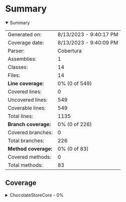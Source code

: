 # Summary
<details open><summary>Summary</summary>

|||
|:---|:---|
| Generated on: | 8/13/2023 - 9:40:17 PM |
| Coverage date: | 8/13/2023 - 9:40:09 PM |
| Parser: | Cobertura |
| Assemblies: | 1 |
| Classes: | 14 |
| Files: | 14 |
| **Line coverage:** | 0% (0 of 549) |
| Covered lines: | 0 |
| Uncovered lines: | 549 |
| Coverable lines: | 549 |
| Total lines: | 1135 |
| **Branch coverage:** | 0% (0 of 226) |
| Covered branches: | 0 |
| Total branches: | 226 |
| **Method coverage:** | 0% (0 of 83) |
| Covered methods: | 0 |
| Total methods: | 83 |

</details>

## Coverage
<details><summary>ChocolateStoreCore - 0%</summary>

|**Name**|**Line**|**Branch**|**Method**|
|:---|---:|---:|---:|
|**ChocolateStoreCore**|**0%**|**0%**|**0%**|
|ChocolateStoreCore.App|0%|0%|0%|
|ChocolateStoreCore.ArgsOptions|0%||0%|
|ChocolateStoreCore.Exceptions.DownloadException|0%||0%|
|ChocolateStoreCore.Helpers.ChocolateyHelper|0%|0%|0%|
|ChocolateStoreCore.Helpers.HttpHelper|0%|0%|0%|
|ChocolateStoreCore.Helpers.ServiceHelper|0%||0%|
|ChocolateStoreCore.Helpers.StringHelper|0%|0%|0%|
|ChocolateStoreCore.Models.ChocolateyPackage|0%|0%|0%|
|ChocolateStoreCore.Models.Dependency|0%||0%|
|ChocolateStoreCore.Models.Download|0%||0%|
|ChocolateStoreCore.Models.Settings|0%|0%|0%|
|ChocolateStoreCore.Models.StorePackage|0%||0%|
|ChocolateStoreCore.PackageCacher|0%|0%|0%|
|ChocolateStoreCore.Program|0%|0%|0%|

</details>
